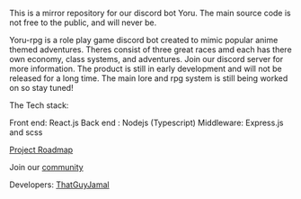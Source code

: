 This is a mirror repository for our discord bot Yoru. The main source code is not free to the public, and will never be.

Yoru-rpg is a role play game discord bot created to mimic popular anime themed adventures. Theres consist of three great races amd each has there own economy, class systems, and adventures. Join our discord server for more information. The product is still in early development and will not be released for a long time. The main lore and rpg system is still being worked on so stay tuned!

The Tech stack:

Front end: React.js
Back end : Nodejs (Typescript)
Middleware: Express.js and scss

[Project Roadmap](https://github.com/lewd-labs/yoru-mirror/projects/1)

Join our [community](https://discord.com/invite/N79DZsm3m2)

Developers: [ThatGuyJamal](https://github.com/ThatGuyJamal)
